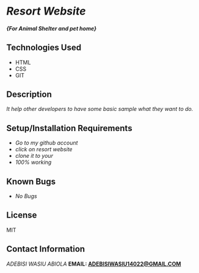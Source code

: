 # _Resort Website_

#### _{For Animal Shelter and pet home}_



## Technologies Used

* HTML
* CSS
* GIT

## Description

_It help other developers to have some basic sample what they want to do._

## Setup/Installation Requirements

* _Go to my github account_
* _click on resort website_
* _clone it to your_
* _100% working_

## Known Bugs

* _No Bugs_


## License
MIT

## Contact Information

_ADEBISI WASIU ABIOLA_
**EMAIL: ADEBISIWASIU14022@GMAIL.COM**